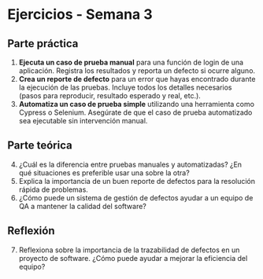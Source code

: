 # Ejercicios - Semana 3

## Parte práctica

1. **Ejecuta un caso de prueba manual** para una función de login de una aplicación. Registra los resultados y reporta un defecto si ocurre alguno.
2. **Crea un reporte de defecto** para un error que hayas encontrado durante la ejecución de las pruebas. Incluye todos los detalles necesarios (pasos para reproducir, resultado esperado y real, etc.).
3. **Automatiza un caso de prueba simple** utilizando una herramienta como Cypress o Selenium. Asegúrate de que el caso de prueba automatizado sea ejecutable sin intervención manual.

## Parte teórica

4. ¿Cuál es la diferencia entre pruebas manuales y automatizadas? ¿En qué situaciones es preferible usar una sobre la otra?
5. Explica la importancia de un buen reporte de defectos para la resolución rápida de problemas.
6. ¿Cómo puede un sistema de gestión de defectos ayudar a un equipo de QA a mantener la calidad del software?

## Reflexión

7. Reflexiona sobre la importancia de la trazabilidad de defectos en un proyecto de software. ¿Cómo puede ayudar a mejorar la eficiencia del equipo?
